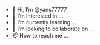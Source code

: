 - 👋 Hi, I’m @yans77777
- 👀 I’m interested in ...
- 🌱 I’m currently learning ...
- 💞️ I’m looking to collaborate on ...
- 📫 How to reach me ...

<!---
yans77777/is a ✨ special ✨ repository because its `README.md` (this file) appears on your GitHub profile.
You can click the Preview link to take a look at your changes.
--->
